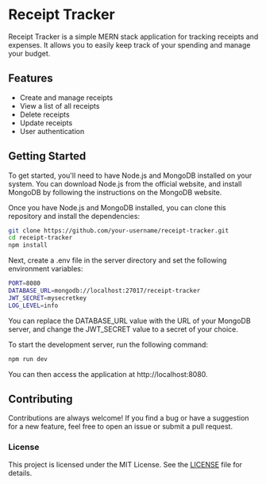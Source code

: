 # Receipt Tracker
Receipt Tracker is a simple MERN stack application for tracking receipts and expenses. It allows you to easily keep track of your spending and manage your budget.

## Features

* Create and manage receipts
* View a list of all receipts
* Delete receipts
* Update receipts
* User authentication


## Getting Started

To get started, you'll need to have Node.js and MongoDB installed on your system. You can download Node.js from the official website, and install MongoDB by following the instructions on the MongoDB website.

Once you have Node.js and MongoDB installed, you can clone this repository and install the dependencies:

```bash
git clone https://github.com/your-username/receipt-tracker.git
cd receipt-tracker
npm install

```
Next, create a .env file in the server directory and set the following environment variables:

```bash
PORT=8080
DATABASE_URL=mongodb://localhost:27017/receipt-tracker
JWT_SECRET=mysecretkey
LOG_LEVEL=info

```
You can replace the DATABASE_URL value with the URL of your MongoDB server, and change the JWT_SECRET value to a secret of your choice.

To start the development server, run the following command:

```bash
npm run dev
```

You can then access the application at http://localhost:8080.


## Contributing

Contributions are always welcome! If you find a bug or have a suggestion for a new feature, feel free to open an issue or submit a pull request.

### License

This project is licensed under the MIT License. See the [LICENSE](LICENSE) file for details.